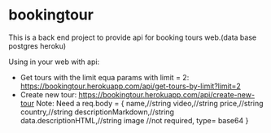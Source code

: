 # bookingtour
This is a back end project to provide api for booking tours web.(data base postgres heroku)

Using in your web with api:
- Get tours with the limit equa params with limit = 2:
  https://bookingtour.herokuapp.com/api/get-tours-by-limit?limit=2
- Create new tour:
  https://bookingtour.herokuapp.com/api/create-new-tour
  Note: Need a req.body = {
  name,//string
  video,//string
  price,//string
  country,//string
  descriptionMarkdown,//string
  data.descriptionHTML,//string
  image //not required, type= base64
  }

